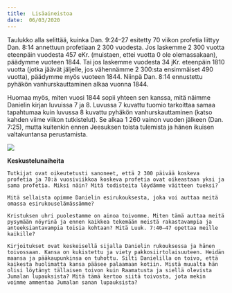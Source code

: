 ```yaml
---
title:  Lisäaineistoa
date:  06/03/2020
---
```


Taulukko alla selittää, kuinka Dan. 9:24–27 esitetty 70 viikon profetia liittyy Dan. 8:14 annettuun profetiaan 2 300 vuodesta. Jos laskemme 2 300 vuotta eteenpäin vuodesta 457 eKr. (muistaen, ettei vuotta 0 ole olemassakaan), päädymme vuoteen 1844. Tai jos laskemme vuodesta 34 jKr. eteenpäin 1810 vuotta (jotka jäävät jäljelle, jos vähennämme 2 300:sta ensimmäiset 490 vuotta), päädymme myös vuoteen 1844. Niinpä Dan. 8:14 ennustettu pyhäkön vanhurskauttaminen alkaa vuonna 1844.

Huomaa myös, miten vuosi 1844 sopii yhteen sen kanssa, mitä näimme Danielin kirjan luvuissa 7 ja 8. Luvussa 7 kuvattu tuomio tarkoittaa samaa tapahtumaa kuin luvussa 8 kuvattu pyhäkön vanhurskauttaminen (katso kahden viime viikon tutkistelut). Se alkaa 1 260 vainon vuoden jälkeen (Dan. 7:25), mutta kuitenkin ennen Jeesuksen toista tulemista ja hänen ikuisen valtakuntansa perustamista.

<img style="max-width:100%" src="https://sabbath-school-stage.adventech.io/api/v1/fi/quarterlies/2020-01/lessons/10/days/prophecy.png" />

**Keskustelunaiheita**

`Tutkijat ovat oikeutetusti sanoneet, että 2 300 päivää koskeva profetia ja 70:ä vuosiviikkoa koskeva profetia ovat oi­keastaan yksi ja sama profetia. Miksi näin? Mitä todisteita löydämme väitteen tueksi?`

`Mitä sellaista opimme Danielin esirukouksesta, joka voi auttaa meitä omassa esirukouselämässämme?`

`Kristuksen uhri puolestamme on ainoa toivomme. Miten tämä auttaa meitä pysymään nöyrinä ja ennen kaikkea tekemään meistä rakastavampia ja anteeksiantavampia toisia kohtaan? Mitä Luuk. 7:40–47 opettaa meille kaikille?`

`Kirjoitukset ovat keskeisellä sijalla Danielin rukouksessa ja hänen toivossaan. Kansa on kukistettu ja viety pakkosiirtolaisuuteen. Heidän maansa ja pääkaupunkinsa on tuhottu. Silti Danielilla on toivo, että kaikesta huolimatta kansa pääsee palaamaan kotiin. Mistä muualta hän olisi löytänyt tällaisen toivon kuin Raamatusta ja siellä olevista Jumalan lupauksista? Mitä tämä kertoo siitä toivosta, jota mekin voimme ammentaa Jumalan sanan lupauksista?`